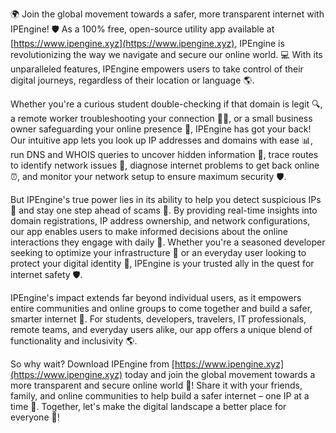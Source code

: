 🌍 Join the global movement towards a safer, more transparent internet with IPEngine! 🛡️ As a 100% free, open-source utility app available at [https://www.ipengine.xyz](https://www.ipengine.xyz), IPEngine is revolutionizing the way we navigate and secure our online world. 💻 With its unparalleled features, IPEngine empowers users to take control of their digital journeys, regardless of their location or language 🌎.

Whether you're a curious student double-checking if that domain is legit 🔍, a remote worker troubleshooting your connection 👩‍💻, or a small business owner safeguarding your online presence 💼, IPEngine has got your back! Our intuitive app lets you look up IP addresses and domains with ease 📊, run DNS and WHOIS queries to uncover hidden information 🔮, trace routes to identify network issues 📍, diagnose internet problems to get back online ⏰, and monitor your network setup to ensure maximum security 🛡️.

But IPEngine's true power lies in its ability to help you detect suspicious IPs 👀 and stay one step ahead of scams 🚨. By providing real-time insights into domain registrations, IP address ownership, and network configurations, our app enables users to make informed decisions about the online interactions they engage with daily 💬. Whether you're a seasoned developer seeking to optimize your infrastructure 🔧 or an everyday user looking to protect your digital identity 👥, IPEngine is your trusted ally in the quest for internet safety 🛡️.

IPEngine's impact extends far beyond individual users, as it empowers entire communities and online groups to come together and build a safer, smarter internet 💪. For students, developers, travelers, IT professionals, remote teams, and everyday users alike, our app offers a unique blend of functionality and inclusivity 🌎.

So why wait? Download IPEngine from [https://www.ipengine.xyz](https://www.ipengine.xyz) today and join the global movement towards a more transparent and secure online world 🚀! Share it with your friends, family, and online communities to help build a safer internet – one IP at a time 🔗. Together, let's make the digital landscape a better place for everyone 🌟!